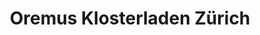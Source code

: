 ---
title: "Oremus Klosterladen Zürich"
url: /zuerich/oremus-klosterladen-zuerich/
shop: Kleidung
---